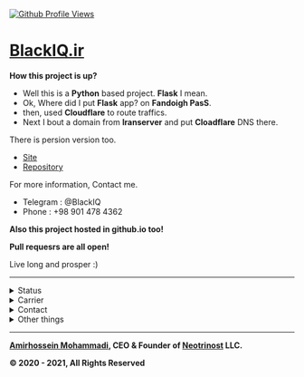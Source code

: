 [![Github Profile Views](https://komarev.com/ghpvc/?username=BlackIQ&style=flat-square&color=lightgrey)](https://github.com/BlackIQ)

# [BlackIQ.ir](https://BlackIQ.ir)

**How this project is up?**
- Well this is a **Python** based project. **Flask** I mean.
- Ok, Where did I put **Flask** app? on **Fandoigh PasS**.
- then, used **Cloudflare** to route traffics.
- Next I bout a domain from **Iranserver** and put **Cloadflare** DNS there.

There is persion version too.

- [Site](https://fa.blackiq.ir)
- [Repository](https://github.com/BlackIQ/fa.blackiq.ir)

For more information, Contact me.
- Telegram : @BlackIQ
- Phone : +98 901 478 4362

**Also this project hosted in github.io too!**

**Pull requesrs are all open!**

Live long and prosper :)

---

<details>
    <summary>Status</summary>
    <br>

**Github Status**

[![ReadMe Card](https://github-readme-stats.vercel.app/api?username=BlackIQ&show_icons=true&count_private=true&include_all_commits=true)](https://github.com/BlackIQ)

**Streak in commiting**

[![Account Streak](https://github-readme-streak-stats.herokuapp.com/?user=BlackIQ)](https://github.com/BlackIQ)
    
**Trophies**
    
[![Trophies](https://github-profile-trophy.vercel.app/?username=BlackIQ)](https://github.com/BlackIQ)

</details>

<details>
    <summary>Carrier</summary>
    <br>

|Company|Position|Period of time|Official Site|Github|More details|
|:-:|:-:|:-:|:-:|:-:|:-:|
|**PyAbr**|CTO & CCO|Jun 2019 - Present|[Site](https://pyabr.ir)|[Github](https://github.com/pyabr)|*Cloud manager and Software developer*|
|**Neotrinost LLC**|CEO & Founder|Oct 2020 - Present|[Site](https://neotrinost.ir)|[Github](https://github.com/Neotrinost)|*We are a software development company*|
|**Jobnic**|CEO & Founder|May 2021 - Present|[Site](https://jobnic.net)|-|*Jobnic is a place to find projects. Working under Neotrinost LLC*|
|**Novelvo**|CEO & Founder|Aug 2021 - Present|[Site](https://novelvo.ir)|[Github](https://github.com/novelvo)|*A new wiki working under Neotrinost LLC*|

</details>

<details>
    <summary>Contact</summary>
    <br>

**Email or Telegram**

- [amirhosseinmohammadi1380@yahoo.com](mailto:amirhosseinmohammadi1380@yahoo.com)
- Or [me@blackiq.ir](mailto:me@blackiq.ir)
- Or use [Telegram](https://t.me/BlackIQ)

</details>

<details>
    <summary>Other things</summary>

#### I sweared an outh

```python
Night gathers, and now my watch begins.
It shall not end until my death. I shall take no wife, hold no lands, father no children.
I shall wear no crowns and win no glory.
I shall live and die at my post.
I am the sword in the darkness.
I am the watcher on the walls.
I am the shield that guards the realms of men.
I pledge my life and honor to the Night's Watch, for this night and all the nights to come.
```

**Remember : a lannister always pays his debts.**

</details>

---

**[Amirhossein Mohammadi](https://linkedin.com/in/amirhosseinmohammadi), CEO & Founder of [Neotrinost](https://neotrinost.ir) LLC.**

**&copy; 2020 - 2021, All Rights Reserved**
